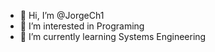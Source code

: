 - 👋 Hi, I’m @JorgeCh1
- 👀 I’m interested in Programing
- 🌱 I’m currently learning Systems Engineering

<!---
JorgeCh1/JorgeCh1 is a ✨ special ✨ repository because its `README.md` (this file) appears on your GitHub profile.
You can click the Preview link to take a look at your changes.
--->
